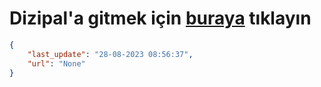 # Dizipal'a gitmek için [buraya](None) tıklayın
    
```json
{
    "last_update": "28-08-2023 08:56:37",
    "url": "None"
}
```